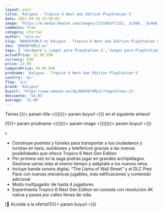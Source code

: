 ```yaml
---
layout: post
title: 'Kalypso - Tropico 6 Next Gen Edition PlayStation 5'
date: 2022-09-30 15:50:03
image: 'https://m.media-amazon.com/images/I/51OOa7l21CL._SL500_._SL400_.jpg'
comments: true
category: ofertas
author: 'tole.es'
slug: 'B09S6YGML5-es Kalypso - Tropico 6 Next Gen Edition PlayStation 5'
sku: 'B09S6YGML5-es'
tags: [ 'Hardware y juegos para PlayStation 5','Juegos para PlayStation 5','Videojuegos','kalypso','playstation','🇪🇸', ]
actualPrice: 22.98 EUR
currency: EUR
price: 22.98
comparePrice: 49.99 EUR
prodname: 'Kalypso - Tropico 6 Next Gen Edition PlayStation 5'
country: 'es'
flag: '🇪🇸'
brand: 'Kalypso'
buyurl: 'https://www.amazon.es/dp/B09S6YGML5/?tag=tolees-21'
descuento: '54.03'
average: '22.98'
---
```


Tienes [{{< param title >}}]({{< param buyurl >}}) en el siguiente enlace!

[![{{< param prodname >}}]({{< param image >}})]({{< param buyurl >}})

ℹ️:

- Construye puentes y túneles para transportar a tus ciudadanos y turistas en taxis, autobuses y teleféricos gracias a las nuevas posibilidades que ofrece Tropico 6 Next Gen Edition
- Por primera vez en la saga podrás jugar en grandes archipiélagos. Gestiona varias islas al mismo tiempo y adáptate a los nuevos retos
- Incluye banda sonora digital, “The Llama of Wall Street” y el DLC Prez Pack con nuevas mecánicas jugables, más edificaciones y contenido adicional
- Modo multijugador de hasta 4 jugadores
- Experimenta Tropico 6 Next Gen Edition en consola con resolución 4K nativa y pasea por calles llenas de vida.

[🛒 Accede a la oferta!!]({{< param buyurl >}})

